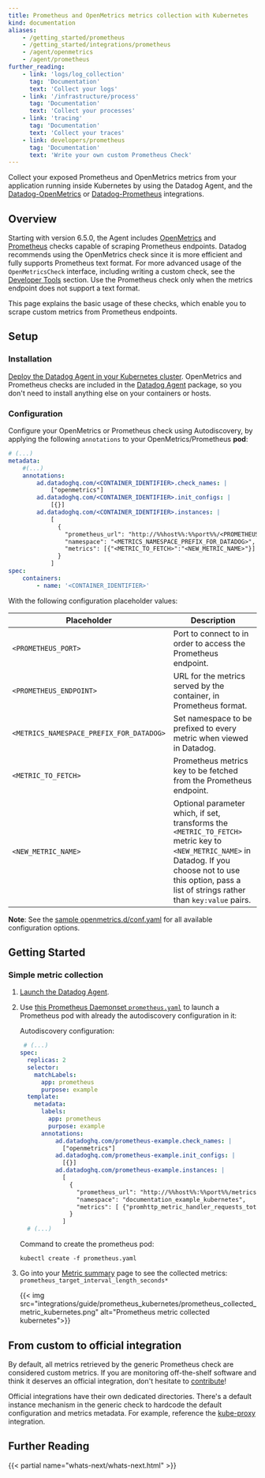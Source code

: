 ```yaml
---
title: Prometheus and OpenMetrics metrics collection with Kubernetes
kind: documentation
aliases:
    - /getting_started/prometheus
    - /getting_started/integrations/prometheus
    - /agent/openmetrics
    - /agent/prometheus
further_reading:
    - link: 'logs/log_collection'
      tag: 'Documentation'
      text: 'Collect your logs'
    - link: '/infrastructure/process'
      tag: 'Documentation'
      text: 'Collect your processes'
    - link: 'tracing'
      tag: 'Documentation'
      text: 'Collect your traces'
    - link: developers/prometheus
      tag: 'Documentation'
      text: 'Write your own custom Prometheus Check'
---
```


Collect your exposed Prometheus and OpenMetrics metrics from your application running inside Kubernetes by using the Datadog Agent, and the [Datadog-OpenMetrics][1] or [Datadog-Prometheus][2] integrations.

## Overview

Starting with version 6.5.0, the Agent includes [OpenMetrics][3] and [Prometheus][4] checks capable of scraping Prometheus endpoints. Datadog recommends using the OpenMetrics check since it is more efficient and fully supports Prometheus text format. For more advanced usage of the `OpenMetricsCheck` interface, including writing a custom check, see the [Developer Tools][5] section. Use the Prometheus check only when the metrics endpoint does not support a text format.

This page explains the basic usage of these checks, which enable you to scrape custom metrics from Prometheus endpoints.

## Setup

### Installation

[Deploy the Datadog Agent in your Kubernetes cluster][6]. OpenMetrics and Prometheus checks are included in the [Datadog Agent][7] package, so you don't need to install anything else on your containers or hosts.

### Configuration

Configure your OpenMetrics or Prometheus check using Autodiscovery, by applying the following `annotations` to your OpenMetrics/Prometheus **pod**:

```yaml
# (...)
metadata:
    #(...)
    annotations:
        ad.datadoghq.com/<CONTAINER_IDENTIFIER>.check_names: |
            ["openmetrics"]
        ad.datadoghq.com/<CONTAINER_IDENTIFIER>.init_configs: |
            [{}]
        ad.datadoghq.com/<CONTAINER_IDENTIFIER>.instances: |
            [
              {
                "prometheus_url": "http://%%host%%:%%port%%/<PROMETHEUS_ENDPOINT> ",
                "namespace": "<METRICS_NAMESPACE_PREFIX_FOR_DATADOG>",
                "metrics": [{"<METRIC_TO_FETCH>":"<NEW_METRIC_NAME>"}]
              }
            ]
spec:
    containers:
        - name: '<CONTAINER_IDENTIFIER>'
```

With the following configuration placeholder values:

| Placeholder                              | Description                                                                                                                                                                                                    |
| ---------------------------------------- | -------------------------------------------------------------------------------------------------------------------------------------------------------------------------------------------------------------- |
| `<PROMETHEUS_PORT>`                      | Port to connect to in order to access the Prometheus endpoint.                                                                                                                                                 |
| `<PROMETHEUS_ENDPOINT>`                  | URL for the metrics served by the container, in Prometheus format.                                                                                                                                             |
| `<METRICS_NAMESPACE_PREFIX_FOR_DATADOG>` | Set namespace to be prefixed to every metric when viewed in Datadog.                                                                                                                                           |
| `<METRIC_TO_FETCH>`                      | Prometheus metrics key to be fetched from the Prometheus endpoint.                                                                                                                                             |
| `<NEW_METRIC_NAME>`                      | Optional parameter which, if set, transforms the `<METRIC_TO_FETCH>` metric key to `<NEW_METRIC_NAME>` in Datadog. If you choose not to use this option, pass a list of strings rather than `key:value` pairs. |

**Note**: See the [sample openmetrics.d/conf.yaml][8] for all available configuration options.

## Getting Started

### Simple metric collection

1. [Launch the Datadog Agent][9].

2. Use [this Prometheus Daemonset `prometheus.yaml`][10] to launch a Prometheus pod with already the autodiscovery configuration in it:

    Autodiscovery configuration:

    ```yaml
     # (...)
    spec:
      replicas: 2
      selector:
        matchLabels:
          app: prometheus
          purpose: example
      template:
        metadata:
          labels:
            app: prometheus
            purpose: example
          annotations:
              ad.datadoghq.com/prometheus-example.check_names: |
                ["openmetrics"]
              ad.datadoghq.com/prometheus-example.init_configs: |
                [{}]
              ad.datadoghq.com/prometheus-example.instances: |
                [
                  {
                    "prometheus_url": "http://%%host%%:%%port%%/metrics",
                    "namespace": "documentation_example_kubernetes",
                    "metrics": [ {"promhttp_metric_handler_requests_total": "prometheus.handler.requests.total"}]
                  }
                ]
      # (...)
    ```

     Command to create the prometheus pod:

    ```shell
    kubectl create -f prometheus.yaml
    ```

3. Go into your [Metric summary][11] page to see the collected metrics: `prometheus_target_interval_length_seconds*`

    {{< img src="integrations/guide/prometheus_kubernetes/prometheus_collected_metric_kubernetes.png" alt="Prometheus metric collected kubernetes">}}

## From custom to official integration

By default, all metrics retrieved by the generic Prometheus check are considered custom metrics. If you are monitoring off-the-shelf software and think it deserves an official integration, don't hesitate to [contribute][5]!

Official integrations have their own dedicated directories. There's a default instance mechanism in the generic check to hardcode the default configuration and metrics metadata. For example, reference the [kube-proxy][12] integration.

## Further Reading

{{< partial name="whats-next/whats-next.html" >}}

[1]: /integrations/openmetrics
[2]: /integrations/prometheus
[3]: https://github.com/DataDog/integrations-core/tree/master/openmetrics
[4]: https://github.com/DataDog/integrations-core/tree/master/prometheus
[5]: /developers/prometheus
[6]: /agent/kubernetes/#installation
[7]: /tagging
[8]: https://github.com/DataDog/integrations-core/blob/master/openmetrics/datadog_checks/openmetrics/data/conf.yaml.example
[9]: https://app.datadoghq.com/account/settings#agent/kubernetes
[10]: /resources/yaml/prometheus.yaml
[11]: https://app.datadoghq.com/metric/summary
[12]: https://github.com/DataDog/integrations-core/tree/master/kube_proxy
